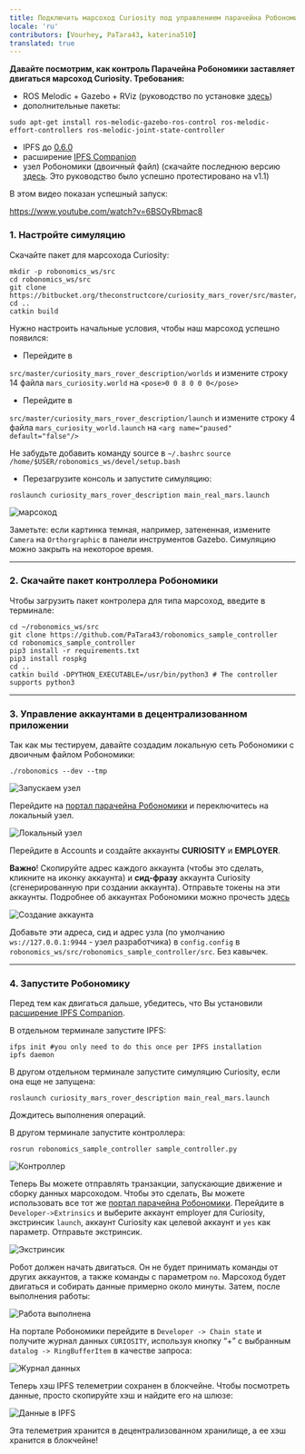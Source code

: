 ```yaml
---
title: Подключить марсоход Curiosity под управлением парачейна Робономики 
locale: 'ru' 
contributors: [Vourhey, PaTara43, katerina510]
translated: true
---
```


**Давайте посмотрим, как контроль Парачейна Робономики заставляет двигаться марсоход Curiosity. Требования:**
- ROS Melodic + Gazebo + RViz (руководство по установке [здесь](http://wiki.ros.org/melodic/Installation))
- дополнительные пакеты:
```shell
sudo apt-get install ros-melodic-gazebo-ros-control ros-melodic-effort-controllers ros-melodic-joint-state-controller
```
- IPFS до [0.6.0](https://dist.ipfs.io/go-ipfs/v0.6.0/go-ipfs_v0.6.0_linux-386.tar.gz)
- расширение [IPFS Companion](https://github.com/ipfs/ipfs-companion)
- узел Робономики (двоичный файл) (скачайте последнюю версию [здесь](https://github.com/airalab/robonomics/releases). Это руководство было успешно протестировано на v1.1)

В этом видео показан успешный запуск:

https://www.youtube.com/watch?v=6BSOyRbmac8

### 1. Настройте симуляцию
Скачайте пакет для марсохода Curiosity:
```shell
mkdir -p robonomics_ws/src
cd robonomics_ws/src
git clone https://bitbucket.org/theconstructcore/curiosity_mars_rover/src/master/
cd ..
catkin build
```
Нужно настроить начальные условия, чтобы наш марсоход успешно появился:
- Перейдите в

`src/master/curiosity_mars_rover_description/worlds` и измените строку 14 файла `mars_curiosity.world` на 
`<pose>0 0 8 0 0 0</pose>`

- Перейдите в

`src/master/curiosity_mars_rover_description/launch` и измените строку 4 файла `mars_curiosity_world.launch` на
`<arg name="paused" default="false"/>`

Не забудьте добавить команду source в `~/.bashrc`
`source /home/$USER/robonomics_ws/devel/setup.bash`


- Перезагрузите консоль и запустите симуляцию:

```shell
roslaunch curiosity_mars_rover_description main_real_mars.launch
```
![марсоход](../images/curiosity-demo/rover.jpg?raw=true "Марсоход")

Заметьте: если картинка темная, например, затененная, измените `Camera` на `Orthorgraphic` в панели инструментов Gazebo.
Симуляцию можно закрыть на некоторое время.

------------

### 2. Скачайте пакет контроллера Робономики
Чтобы загрузить пакет контролера для типа марсоход, введите в терминале:
```shell
cd ~/robonomics_ws/src
git clone https://github.com/PaTara43/robonomics_sample_controller
cd robonomics_sample_controller
pip3 install -r requirements.txt
pip3 install rospkg
cd ..
catkin build -DPYTHON_EXECUTABLE=/usr/bin/python3 # The controller supports python3
```

------------

### 3. Управление аккаунтами в децентрализованном приложении
Так как мы тестируем, давайте создадим локальную сеть Робономики с двоичным файлом Робономики:
```shell
./robonomics --dev --tmp
```

![Запускаем узел](../images/curiosity-demo/robonomics.jpg?raw=true "Запускаем узел")


Перейдите на [портал парачейна Робономики](https://polkadot.js.org/apps/?rpc=wss%3A%2F%2Fkusama.rpc.robonomics.network%2F#/) и переключитесь на локальный узел. 

![Локальный узел](../images/curiosity-demo/local_node.jpg?raw=true "Локальный узел")


Перейдите в Accounts и создайте аккаунты **CURIOSITY** и **EMPLOYER**.

**Важно**! Скопируйте адрес каждого аккаунта (чтобы это сделать, кликните на иконку аккаунта) и **сид-фразу** аккаунта Curiosity (сгенерированную при создании аккаунта). Отправьте токены на эти аккаунты. Подробнее об аккаунтах Робономики можно прочесть [здесь](https://wiki.robonomics.network/docs/ru/create-account-in-dapp/)

![Создание аккаунта](../images/curiosity-demo/account_creation.jpg?raw=true "Создание аккаунта")


Добавьте эти адреса, сид и адрес узла (по умолчанию `ws://127.0.0.1:9944` - узел разработчика) в `config.config` в `robonomics_ws/src/robonomics_sample_controller/src`. Без кавычек.

------------


### 4. Запустите Робономику

Перед тем как двигаться дальше, убедитесь, что Вы установили [расширение IPFS Companion](https://github.com/ipfs/ipfs-companion).

В отдельном терминале запустите IPFS:
```shell
ifps init #you only need to do this once per IPFS installation
ipfs daemon
```

В другом отдельном терминале запустите симуляцию Curiosity, если она еще не запущена:
```shell
roslaunch curiosity_mars_rover_description main_real_mars.launch
```
Дождитесь выполнения операций.

В другом терминале запустите контроллера:
```shell
rosrun robonomics_sample_controller sample_controller.py
```
![Контроллер](../images/curiosity-demo/controller.jpg?raw=true "Контроллер")


Теперь Вы можете отправлять транзакции, запускающие движение и сборку данных марсоходом. Чтобы это сделать, Вы можете использовать все тот же [портал парачейна Робономики](https://polkadot.js.org/apps/?rpc=wss%3A%2F%2Fkusama.rpc.robonomics.network%2F#/).
Перейдите в `Developer->Extrinsics` и выберите аккаунт employer для Curiosity, экстринсик `launch`, аккаунт Curiosity как целевой аккаунт и `yes` как параметр.
Отправьте экстринсик.

![Экстринсик](../images/curiosity-demo/extrinsic.jpg?raw=true "Экстринсик")


Робот должен начать двигаться. Он не будет принимать команды от других аккаунтов, а также команды с параметром `no`. Марсоход будет двигаться и собирать данные примерно около минуты.
Затем, после выполнения работы:

![Работа выполнена](../images/curiosity-demo/job_done.jpg?raw=true "Работа выполнена")


На портале Робономики перейдите в `Developer -> Chain state` и получите журнал данных `CURIOSITY`, используя кнопку “+” с выбранным `datalog -> RingBufferItem` в качестве запроса: 

![Журнал данных](../images/curiosity-demo/datalog.jpg?raw=true "Журнал данных")

Теперь хэш IPFS телеметрии сохранен в блокчейне. Чтобы посмотреть данные, просто скопируйте хэш и найдите его на шлюзе:

![Данные в IPFS](../images/curiosity-demo/data_in_ipfs.jpg?raw=true "Данные в IPFS")


Эта телеметрия хранится в децентрализованном хранилище, а ее хэш хранится в блокчейне!
